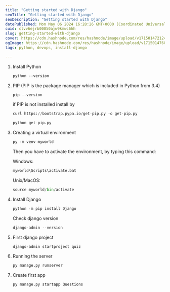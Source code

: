 ```yaml
---
title: "Getting started with Django"
seoTitle: "Getting started with Django"
seoDescription: "Getting started with Django"
datePublished: Mon May 06 2024 16:28:26 GMT+0000 (Coordinated Universal Time)
cuid: clvv6ejrb00050ajw9kmwc6hh
slug: getting-started-with-django
cover: https://cdn.hashnode.com/res/hashnode/image/upload/v1715014721248/8d83ea70-5c1d-4fdf-a31c-341912f8cee5.png
ogImage: https://cdn.hashnode.com/res/hashnode/image/upload/v1715014760009/bd68299c-616b-4ef6-8d41-e7ca2dbd9021.png
tags: python, devops, install-django

---
```


1. Install Python
    
    ```python
    python --version
    ```
    
2. PIP (PIP is the package manager which is included in Python from 3.4)
    
    ```python
    pip --version
    ```
    
    if PIP is not installed install by
    
    ```python
    curl https://bootstrap.pypa.io/get-pip.py -o get-pip.py
    ```
    
    ```python
    python get-pip.py
    ```
    

4. Creating a virtual environment
    
    ```python
    py -m venv myworld
    ```
    
    Then you have to activate the environment, by typing this command:
    
    Windows:
    
    ```python
    myworld\Scripts\activate.bat
    ```
    
    Unix/MacOS:
    
    ```python
    source myworld/bin/activate
    ```
    
5. Install Django
    
    ```python
    python -m pip install Django
    ```
    
    Check django version
    
    ```python
    django-admin --version
    ```
    
6. First django project
    
    ```python
    django-admin startproject quiz
    ```
    
7. Running the server
    
    ```python
    py manage.py runserver
    ```
    
8. Create first app
    
    ```python
    py manage.py startapp Questions
    ```